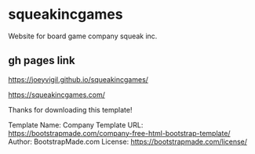 # squeakincgames

Website for board game company squeak inc.

## gh pages link

<https://joeyvigil.github.io/squeakincgames/>

<https://squeakincgames.com/>

Thanks for downloading this template!

Template Name: Company
Template URL: <https://bootstrapmade.com/company-free-html-bootstrap-template/>
Author: BootstrapMade.com
License: <https://bootstrapmade.com/license/>
